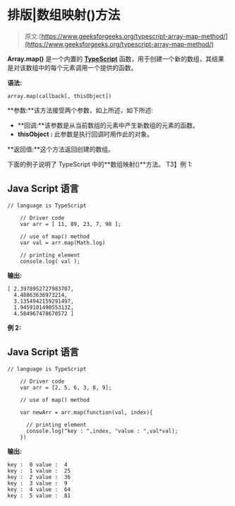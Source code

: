# 排版|数组映射()方法

> 原文:[https://www.geeksforgeeks.org/typescript-array-map-method/](https://www.geeksforgeeks.org/typescript-array-map-method/)

**Array.map()** 是一个内置的 [**TypeScript**](https://www.geeksforgeeks.org/hello-world-in-typescript-language/) 函数，用于创建一个新的数组，其结果是对该数组中的每个元素调用一个提供的函数。

**语法:**

```
array.map(callback[, thisObject])
```

**参数:**该方法接受两个参数，如上所述，如下所述:

*   **回调:**该参数是从当前数组的元素中产生新数组的元素的函数。
*   **thisObject :** 此参数是执行回调时用作此的对象。

**返回值:**这个方法返回创建的数组。

下面的例子说明了 TypeScript 中的**数组映射()**方法。
T3】例 1:

## Java Script 语言

```
// language is TypeScript

    // Driver code
    var arr = [ 11, 89, 23, 7, 98 ];

    // use of map() method
    var val = arr.map(Math.log)

    // printing element
    console.log( val );
```

**输出:**

```
[ 2.3978952727983707,
  4.48863636973214,
  3.1354942159291497,
  1.9459101490553132,
  4.584967478670572 ]
```

**例 2:**

## Java Script 语言

```
// language is TypeScript

    // Driver code
    var arr = [2, 5, 6, 3, 8, 9];

    // use of map() method   

    var newArr = arr.map(function(val, index){

      // printing element
      console.log("key : ",index, "value : ",val*val);
    })
```

**输出:**

```
key :  0 value :  4
key :  1 value :  25
key :  2 value :  36
key :  3 value :  9
key :  4 value :  64
key :  5 value :  81
```